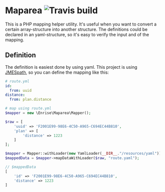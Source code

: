 # Maparea ![Travis build](https://api.travis-ci.org/Enrise/Maparea.svg?branch=master)

This is a PHP mapping helper utility. It's useful when you want to convert a certain array-structure into another structure. The definitions could be declared in an yaml-structure, so it's easy to verify the input and of the mapping.

## Definition
The definition is easiest done by using yaml. This project is using [JMESpath](http://github.com/mtdowling/jmespath.php), so you can define the mapping like this:

```yaml
# route.yml
id:
  from: uuid
distance:
  from: plan.distance
```

```php
# map using route.yml
$mapper = new \Enrise\Maparea\Mapper();

$raw = [
    'uuid' => 'F2001E99-98E6-4C50-A965-C694EC44B810',
    'plan' => [
        'distance' => 1223
    ]
];

$mapper = Mapper::withLoader(new YamlLoader(__DIR__."/resources/yaml"));
$mappedData = $mapper->mapDataWithLoader($raw, "route.yaml");

// $mappedData
[
    'id' => 'F2001E99-98E6-4C50-A965-C694EC44B810',
    'distance' => 1223
]
```

